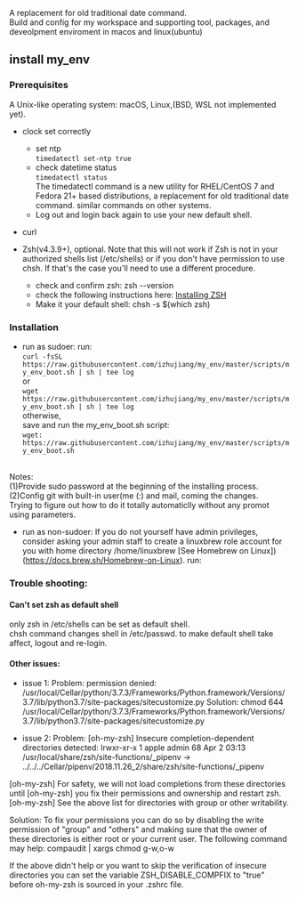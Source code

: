 A replacement for old traditional date command.<br>
Build and config for my workspace and supporting tool, packages, and deveolpment enviroment in macos and linux(ubuntu)

## install my_env
### Prerequisites
A Unix-like operating system: macOS, Linux,(BSD, WSL not implemented yet).

+ clock set correctly
  * set ntp<br>
  `timedatectl set-ntp true`<br>
  * check datetime status<br>
  `timedatectl status`<br>
  The timedatectl command is a new utility for RHEL/CentOS 7 and Fedora 21+ based distributions, a replacement for old traditional date command. similar commands on other systems.
  * Log out and login back again to use your new default shell.

+ curl

+ Zsh(v4.3.9+), optional.
Note that this will not work if Zsh is not in your authorized shells list (/etc/shells) or if you don't have permission to use chsh. If that's the case you'll need to use a different procedure.
  * check and confirm zsh: zsh --version
  * check the following instructions here: [Installing ZSH](https://github.com/ohmyzsh/ohmyzsh/wiki/Installing-ZSH)
  * Make it your default shell: chsh -s $(which zsh)<br>

### Installation
+ run as sudoer:
run:<br>
  `curl -fsSL https://raw.githubusercontent.com/izhujiang/my_env/master/scripts/my_env_boot.sh | sh | tee log`<br>
or<br>
  `wget https://raw.githubusercontent.com/izhujiang/my_env/master/scripts/my_env_boot.sh | sh | tee log `<br>
otherwise,<br>
save and run the my_env_boot.sh script:<br>
  `wget:
https://raw.githubusercontent.com/izhujiang/my_env/master/scripts/my_env_boot.sh`

<br>
Notes:<br>
(1)Provide sudo password at the beginning of the installing process.<br>
(2)Config git with built-in user(me (:) and mail, coming the changes.<br>
Trying to figure out how to do it totally automaticlly without any promot using parameters.
<br>

+ run as non-sudoer:
If you do not yourself have admin privileges, consider asking your admin staff to create a linuxbrew role account for you with home directory /home/linuxbrew [See Homebrew on Linux])(https://docs.brew.sh/Homebrew-on-Linux).
run:<br>

### Trouble shooting:
#### Can't set zsh as default shell
only zsh in /etc/shells can be set as default shell.<br>
chsh command changes shell in /etc/passwd. to make default shell take affect, logout and re-login.

#### Other issues:
- issue 1:
Problem:
permission denied: /usr/local/Cellar/python/3.7.3/Frameworks/Python.framework/Versions/3.7/lib/python3.7/site-packages/sitecustomize.py
Solution:
chmod 644 /usr/local/Cellar/python/3.7.3/Frameworks/Python.framework/Versions/3.7/lib/python3.7/site-packages/sitecustomize.py

- issue 2:
Problem:
[oh-my-zsh] Insecure completion-dependent directories detected:
lrwxr-xr-x 1 apple admin 68 Apr 2 03:13 /usr/local/share/zsh/site-functions/\_pipenv -> ../../../Cellar/pipenv/2018.11.26_2/share/zsh/site-functions/\_pipenv

[oh-my-zsh] For safety, we will not load completions from these directories until
[oh-my-zsh] you fix their permissions and ownership and restart zsh.
[oh-my-zsh] See the above list for directories with group or other writability.

Solution:
To fix your permissions you can do so by disabling
the write permission of "group" and "others" and making sure that the
owner of these directories is either root or your current user.
The following command may help:
compaudit | xargs chmod g-w,o-w

If the above didn't help or you want to skip the verification of
insecure directories you can set the variable ZSH_DISABLE_COMPFIX to
"true" before oh-my-zsh is sourced in your .zshrc file.
